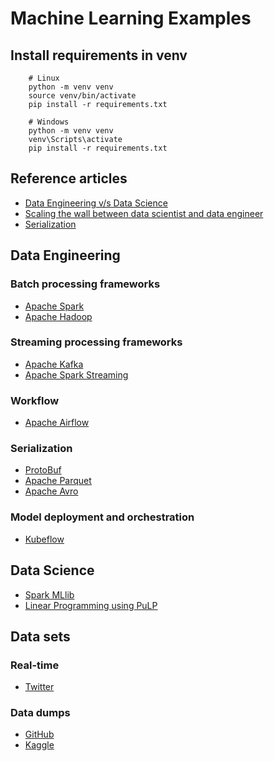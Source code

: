 # Machine Learning Examples

## Install requirements in venv
```
    # Linux
    python -m venv venv
    source venv/bin/activate
    pip install -r requirements.txt

    # Windows
    python -m venv venv
    venv\Scripts\activate
    pip install -r requirements.txt

```

## Reference articles
* [Data Engineering v/s Data Science](https://blog.panoply.io/what-is-the-difference-between-a-data-engineer-and-a-data-scientist)
* [Scaling the wall between data scientist and data engineer](https://medium.com/weareservian/scaling-the-wall-between-data-scientist-and-data-engineer-51b0a99da073)
* [Serialization](https://blog.softwaremill.com/the-best-serialization-strategy-for-event-sourcing-9321c299632b)

## Data Engineering

  ### Batch processing frameworks
  * [Apache Spark](https://spark.apache.org/)
  * [Apache Hadoop](https://hadoop.apache.org/)

  ### Streaming processing frameworks
  * [Apache Kafka](https://kafka.apache.org/)
  * [Apache Spark Streaming](https://spark.apache.org/streaming/)

  ### Workflow
  * [Apache Airflow](https://airflow.apache.org/)

  ### Serialization
  * [ProtoBuf](https://developers.google.com/protocol-buffers/)
  * [Apache Parquet](https://parquet.apache.org/)
  * [Apache Avro](https://avro.apache.org/)

  ### Model deployment and orchestration
  * [Kubeflow](https://github.com/kubeflow/kubeflow)

## Data Science
* [Spark MLlib](https://spark.apache.org/mllib/)
* [Linear Programming using PuLP](https://towardsdatascience.com/linear-programming-and-discrete-optimization-with-python-using-pulp-449f3c5f6e99)

## Data sets

### Real-time
  * [Twitter](https://developer.twitter.com/en/docs/tweets/filter-realtime/overview)
### Data dumps
  * [GitHub](https://www.gharchive.org/)
  * [Kaggle](https://www.kaggle.com/datasets)

